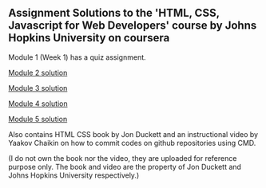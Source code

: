 ## Assignment Solutions to the 'HTML, CSS, Javascript for Web Developers' course by Johns Hopkins University on coursera

Module 1 (Week 1) has a quiz assignment.

[Module 2 solution](https://ad17y48.github.io/html_css_js_for_web_developers/module_2/index.html)

[Module 3 solution](https://ad17y48.github.io/html_css_js_for_web_developers/module_3/index.html)

[Module 4 solution](https://ad17y48.github.io/html_css_js_for_web_developers/module_4/index.html)

[Module 5 solution](https://ad17y48.github.io/html_css_js_for_web_developers/module_5/index.html)

Also contains HTML CSS book by Jon Duckett and an instructional video by Yaakov Chaikin on how to commit codes on github repositories using CMD. 

(I do not own the book nor the video, they are uploaded for reference purpose only. The book and video are the property of Jon Duckett and Johns Hopkins University respectively.)
